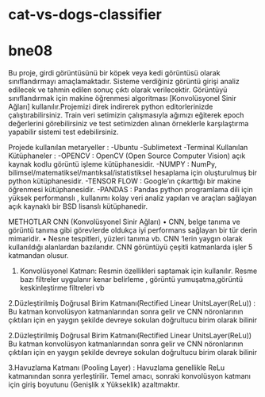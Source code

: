 # cat-vs-dogs-classifier

# bne08
Bu proje, girdi görüntüsünü bir köpek veya kedi görüntüsü olarak sınıflandırmayı amaçlamaktadır. 
Sisteme verdiğiniz görüntü girişi analiz edilecek ve tahmin edilen sonuç çıktı olarak verilecektir.
Görüntüyü sınıflandırmak için makine öğrenmesi algoritması [Konvolüsyonel Sinir Ağları] kullanılır.Projemizi direk indirerek python editorlerinizde çalıştırabilirsiniz.
Train veri setimizin çalışmasıyla ağımızı eğiterek epoch değerlerini görebilirsiniz ve test setimizden alınan örneklerle karşılaştırma yapabilir sistemi test edebilirsiniz.

Projede kullanılan metaryeller :
-Ubuntu
-Sublimetext 
-Terminal 
Kullanılan Kütüphaneler :
-OPENCV : OpenCV (Open Source Computer Vision) açık kaynak kodlu görüntü işleme kütüphanesidir. 
-NUMPY : NumPy, bilimsel/matematiksel/mantıksal/istatistiksel hesaplama için oluşturulmuş bir python kütüphanesidir. 
-TENSOR FLOW : Google’ın çıkarttığı bir makine öğrenmesi kütüphanesidir. 
-PANDAS : Pandas python programlama dili için yüksek performanslı , kullanımı kolay veri analiz yapıları  ve araçları sağlayan açık kaynaklı bir BSD lisanslı kütüphanedir. 

METHOTLAR
CNN  (Konvolüsyonel Sinir Ağları)
•	CNN, belge tanıma  ve görüntü tanıma gibi görevlerde oldukça iyi performans sağlayan bir tür derin mimaridir.
•	Nesne tespitleri, yüzleri tanıma vb. CNN ‘lerin yaygın olarak kullanıldığı alanlardan bazılarıdır.
CNN görüntüyü çeşitli katmanlarda işler 5 katmandan olusur. 
1.	Konvolüsyonel Katman: Resmin özellikleri saptamak için kullanılır. Resme bazı  filtreler uygulanır kenar belirleme , görüntü yumuşatma,görüntü  keskinleştirme filtreleri vb 

2.Düzleştirilmiş Doğrusal Birim Katmanı(Rectified Linear UnitsLayer(ReLu)) :
Bu katman konvolüsyon katmanlarından sonra gelir ve CNN nöronlarının çıktıları için en yaygın şekilde devreye sokulan doğrultucu birim olarak bilinir

2.Düzleştirilmiş Doğrusal Birim Katmanı(Rectified Linear UnitsLayer(ReLu))
Bu katman konvolüsyon katmanlarından sonra gelir ve CNN nöronlarının çıktıları için en yaygın şekilde devreye sokulan doğrultucu birim olarak bilinir

3.Havuzlama Katmanı (Pooling Layer) :
Havuzlama genellikle ReLu katmanından sonra yerleştirilir. Temel amacı, sonraki konvolüsyon katmanı için giriş boyutunu (Genişlik x Yükseklik) azaltmaktır. 

